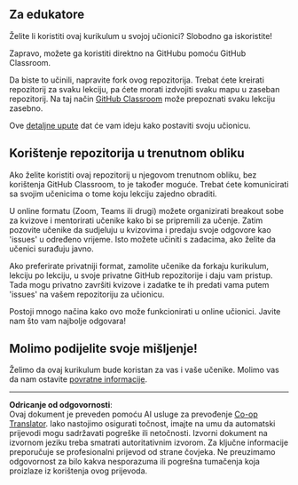 <!--
CO_OP_TRANSLATOR_METADATA:
{
  "original_hash": "b37de02054fa6c0438ede6fabe1fdfb8",
  "translation_date": "2025-09-05T11:23:33+00:00",
  "source_file": "for-teachers.md",
  "language_code": "hr"
}
-->
## Za edukatore

Želite li koristiti ovaj kurikulum u svojoj učionici? Slobodno ga iskoristite!

Zapravo, možete ga koristiti direktno na GitHubu pomoću GitHub Classroom.

Da biste to učinili, napravite fork ovog repozitorija. Trebat ćete kreirati repozitorij za svaku lekciju, pa ćete morati izdvojiti svaku mapu u zaseban repozitorij. Na taj način [GitHub Classroom](https://classroom.github.com/classrooms) može prepoznati svaku lekciju zasebno.

Ove [detaljne upute](https://github.blog/2020-03-18-set-up-your-digital-classroom-with-github-classroom/) dat će vam ideju kako postaviti svoju učionicu.

## Korištenje repozitorija u trenutnom obliku

Ako želite koristiti ovaj repozitorij u njegovom trenutnom obliku, bez korištenja GitHub Classroom, to je također moguće. Trebat ćete komunicirati sa svojim učenicima o tome koju lekciju zajedno obraditi.

U online formatu (Zoom, Teams ili drugi) možete organizirati breakout sobe za kvizove i mentorirati učenike kako bi se pripremili za učenje. Zatim pozovite učenike da sudjeluju u kvizovima i predaju svoje odgovore kao 'issues' u određeno vrijeme. Isto možete učiniti s zadacima, ako želite da učenici surađuju javno.

Ako preferirate privatniji format, zamolite učenike da forkaju kurikulum, lekciju po lekciju, u svoje privatne GitHub repozitorije i daju vam pristup. Tada mogu privatno završiti kvizove i zadatke te ih predati vama putem 'issues' na vašem repozitoriju za učionicu.

Postoji mnogo načina kako ovo može funkcionirati u online učionici. Javite nam što vam najbolje odgovara!

## Molimo podijelite svoje mišljenje!

Želimo da ovaj kurikulum bude koristan za vas i vaše učenike. Molimo vas da nam ostavite [povratne informacije](https://forms.microsoft.com/Pages/ResponsePage.aspx?id=v4j5cvGGr0GRqy180BHbR2humCsRZhxNuI79cm6n0hRUQzRVVU9VVlU5UlFLWTRLWlkyQUxORTg5WS4u).

---

**Odricanje od odgovornosti**:  
Ovaj dokument je preveden pomoću AI usluge za prevođenje [Co-op Translator](https://github.com/Azure/co-op-translator). Iako nastojimo osigurati točnost, imajte na umu da automatski prijevodi mogu sadržavati pogreške ili netočnosti. Izvorni dokument na izvornom jeziku treba smatrati autoritativnim izvorom. Za ključne informacije preporučuje se profesionalni prijevod od strane čovjeka. Ne preuzimamo odgovornost za bilo kakva nesporazuma ili pogrešna tumačenja koja proizlaze iz korištenja ovog prijevoda.